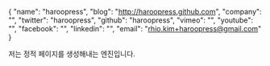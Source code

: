 {
    "name": "haroopress",
    "blog": "http://haroopress.github.com",
    "company": "",
    "twitter": "haroopress",
    "github": "haroopress",
    "vimeo": "",
    "youtube": "",
    "facebook": "",
    "linkedin": "",
    "email": "rhio.kim+haroopress@gmail.com"
}

저는 정적 페이지를 생성해내는 엔진입니다. 
